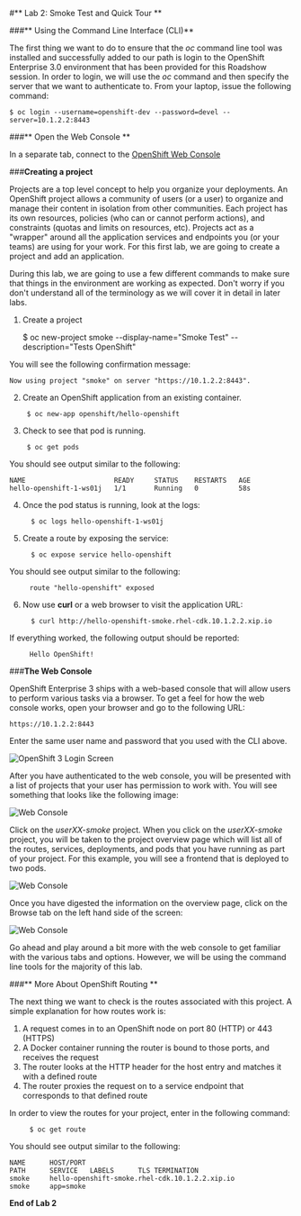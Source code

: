 #** Lab 2: Smoke Test and Quick Tour **

###** Using the Command Line Interface (CLI)**

The first thing we want to do to ensure that the *oc* command line tool was installed and successfully added to our path is login to the OpenShift Enterprise 3.0 environment that has been provided for this Roadshow session.  In order to login, we will use the *oc* command and then specify the server that we want to authenticate to. From your laptop, issue 
the following command:

	$ oc login --username=openshift-dev --password=devel --server=10.1.2.2:8443
    
###** Open the Web Console **

In a separate tab, connect to the [OpenShift Web Console](https://10.1.2.2:8443)

###**Creating a project**

Projects are a top level concept to help you organize your deployments. An
OpenShift project allows a community of users (or a user) to organize and manage
their content in isolation from other communities. Each project has its own
resources, policies (who can or cannot perform actions), and constraints (quotas
and limits on resources, etc).  Projects act as a "wrapper" around all the
application services and endpoints you (or your teams) are using for your work.
For this first lab, we are going to create a project and add an application.

During this lab, we are going to use a few different commands to make sure that
things in the environment are working as expected.  Don't worry if you don't
understand all of the terminology as we will cover it in detail in later labs.

1) Create a project

	$ oc new-project smoke --display-name="Smoke Test" --description="Tests OpenShift"
   
You will see the following confirmation message:

	Now using project "smoke" on server "https://10.1.2.2:8443".

2) Create an OpenShift application from an existing container.

        $ oc new-app openshift/hello-openshift

3) Check to see that pod is running.

        $ oc get pods 

You should see output similar to the following:

    NAME                      READY     STATUS    RESTARTS   AGE
    hello-openshift-1-ws01j   1/1       Running   0          58s

4) Once the pod status is running, look at the logs:

         $ oc logs hello-openshift-1-ws01j

5) Create a route by exposing the service:

         $ oc expose service hello-openshift
  
You should see output similar to the following:

         route "hello-openshift" exposed

6) Now use **curl** or a web browser to visit the application URL:

         $ curl http://hello-openshift-smoke.rhel-cdk.10.1.2.2.xip.io

If everything worked, the following output should be reported:

         Hello OpenShift!

###**The Web Console**

OpenShift Enterprise 3 ships with a web-based console that will allow users to
perform various tasks via a browser.  To get a feel for how the web console
works, open your browser and go to the following URL:

	https://10.1.2.2:8443

Enter the same user name and password that you used with the CLI above.

![OpenShift 3 Login Screen](http://training.runcloudrun.com/images/roadshow/v3login.png)

After you have authenticated to the web console, you will be presented with a
list of projects that your user has permission to work with. You will see
something that looks like the following image:

![Web Console](http://training.runcloudrun.com/images/roadshow/webconsole1.png)

Click on the *userXX-smoke* project. When you click on the *userXX-smoke*
project, you will be taken to the project overview page which will list all of
the routes, services, deployments, and pods that you have running as part of
your project.  For this example, you will see a frontend that is deployed to
two pods.

![Web Console](http://training.runcloudrun.com/images/roadshow/webconsole2.png)

Once you have digested the information on the overview page, click on the Browse tab on the left hand side of the screen:

![Web Console](http://training.runcloudrun.com/images/roadshow/webconsole3.png)

Go ahead and play around a bit more with the web console to get familiar with
the various tabs and options.  However, we will be using the command line tools
for the majority of this lab.

###** More About OpenShift Routing **

The next thing we want to check is the routes associated with this project. A simple explanation for how routes work is:
1. A request comes in to an OpenShift node on port 80 (HTTP) or 443 (HTTPS)
1. A Docker container running the router is bound to those ports, and receives the request
1. The router looks at the HTTP header for the host entry and matches it with a defined route
1. The router proxies the request on to a service endpoint that corresponds to that defined route

In order to view the routes for your project, enter in the following command:

         $ oc get route


You should see output similar to the following:
	
    NAME      HOST/PORT                                                     PATH      SERVICE   LABELS      TLS TERMINATION
    smoke     hello-openshift-smoke.rhel-cdk.10.1.2.2.xip.io                          smoke     app=smoke 


**End of Lab 2**
